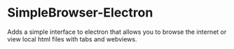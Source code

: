 # SimpleBrowser-Electron
Adds a simple interface to electron that allows you to browse the internet or view local html files with tabs and webviews.

